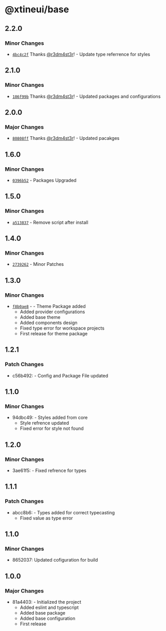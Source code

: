 # @xtineui/base

## 2.2.0

### Minor Changes

- [`4bc4c2f`](https://github.com/r3dm4st3r/xtineui/commit/4bc4c2fd8b4b3e5820c66763272ad8ce0ffce9bc) Thanks [@r3dm4st3r](https://github.com/r3dm4st3r)! - Update type referrence for styles

## 2.1.0

### Minor Changes

- [`186f99b`](https://github.com/r3dm4st3r/xtineui/commit/186f99bbd840dcf30501c8cb00b512d27060e442) Thanks [@r3dm4st3r](https://github.com/r3dm4st3r)! - Updated packages and configurations

## 2.0.0

### Major Changes

- [`80808ff`](https://github.com/r3dm4st3r/xtineui/commit/80808ff9c11ac44fede24181f99cde06d1283652) Thanks [@r3dm4st3r](https://github.com/r3dm4st3r)! - Updated pacakges

## 1.6.0

### Minor Changes

- [`0396b52`](https://github.com/r3dm4st3r/xtineui/commit/0396b52d7d906beaaf68cdef16fb5acd7daf5d57) - Packages Upgraded

## 1.5.0

### Minor Changes

- [`a513837`](https://github.com/r3dm4st3r/xtineui/commit/a513837e366ee15b7ec867c9538c9f463913ce72) - Remove script after install

## 1.4.0

### Minor Changes

- [`2739262`](https://github.com/r3dm4st3r/xtineui/commit/27392623f6e2c0cae558c3ec9cee39cc3455ae79) - Minor Patches

## 1.3.0

### Minor Changes

- [`f8b0ae8`](https://github.com/r3dm4st3r/xtineui/commit/f8b0ae8915506eb9ac47873d46e609a4488a11b0) - - Theme Package added
  - Added provider configurations
  - Added base theme
  - Added components design
  - Fixed type error for workspace projects
  - First release for theme package

## 1.2.1

### Patch Changes

- c56b492: - Config and Package File updated

## 1.1.0

### Minor Changes

- 94dbc49: - Styles added from core
  - Style refrence updated
  - Fixed error for style not found

## 1.2.0

### Minor Changes

- 3ae61f5: - Fixed refrence for types

## 1.1.1

### Patch Changes

- abcc8b6: - Types added for correct typecasting
  - Fixed value as type error

## 1.1.0

### Minor Changes

- 8652037: Updated cofiguration for build

## 1.0.0

### Major Changes

- 81a4403: - Initialized the project
  - Added eslint and typescript
  - Added base package
  - Added base configuration
  - First release
